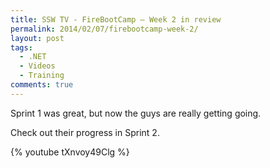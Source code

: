```yaml
---
title: SSW TV - FireBootCamp – Week 2 in review
permalink: 2014/02/07/firebootcamp-week-2/
layout: post
tags:
  - .NET
  - Videos
  - Training
comments: true
---
```


Sprint 1 was great, but now the guys are really getting going.

Check out their progress in Sprint 2.

{% youtube tXnvoy49Clg %}
